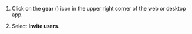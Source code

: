 1. Click on the **gear** (<i class="zulip-icon zulip-icon-gear"></i>) icon in the upper
   right corner of the web or desktop app.

1. Select <i class="zulip-icon zulip-icon-user-plus"></i> **Invite users**.

